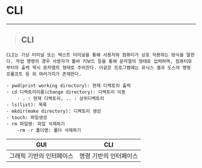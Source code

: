 # CLI
---
> ## CLI
    CLI는 가상 터미널 또는 텍스트 터미널을 통해 사용자와 컴퓨터가 상호 작용하는 방식을 말한다. 작업 명령의 경우 사용자가 툴바 키보드 등을 통해 문자열의 형태로 입력하며, 컴퓨터로부터의 출력 역시 문자열의 형태로 주어진다. 이같은 프로그램에는 유닉스 셸과 도스의 명령 프롬프트 등 외 여러가지가 존재한다.

    - pwd(print working directory): 현재 디렉토리 출력
    - cd 디렉토리이름(change directory): 디렉토리 이동
        - . : 현재 디렉토리, .. : 상위디렉토리
    - ls(list): 목록
    - mkdir(make directory): 디렉토리 생성
    - touch: 파일생성
    - rm 파일명: 파일 삭제하기
        -rm -r 폴더명: 폴더 삭제하기

|GUI|CLI|
|:---:|:---:|
|그래픽 기반의 인터페이스|명령 기반의 인터페이스|